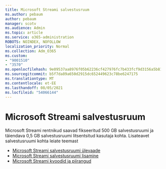 ```yaml
---
title: Microsoft Streami salvestusruum
ms.author: pebaum
author: pebaum
manager: scotv
ms.audience: Admin
ms.topic: article
ms.service: o365-administration
ROBOTS: NOINDEX, NOFOLLOW
localization_priority: Normal
ms.collection: Adm_O365
ms.custom:
- "9001510"
- "3570"
ms.openlocfilehash: 9e09537aa8976f05b62236cf427976fc7b433fcf9d3156a5b81009c6b60a0db1
ms.sourcegitcommit: b5f7da89a650d2915dc652449623c78be6247175
ms.translationtype: MT
ms.contentlocale: et-EE
ms.lasthandoff: 08/05/2021
ms.locfileid: "54066144"
---
```

# <a name="microsoft-stream-storage"></a>Microsoft Streami salvestusruum

Microsoft Streami rentnikud saavad fikseeritud 500 GB salvestusruumi ja täiendava 0,5 GB salvestusruumi litsentsitud kasutaja kohta.
Lisateavet salvestusruumi kohta leiate teemast

- [Microsoft Streami salvestusruumi ülevaade](https://docs.microsoft.com/stream/license-overview#storage)
- [Microsoft Streami salvestusruumi lisamine](https://docs.microsoft.com/stream/storage-add-on)
- [Microsoft Streami kvoodid ja piirangud](https://docs.microsoft.com/stream/quotas-and-limitations)
